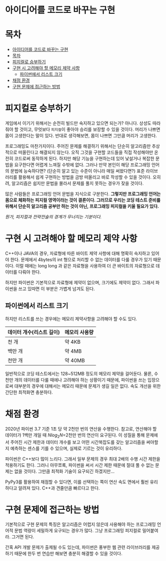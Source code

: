 # 아이디어를 코드로 바꾸는 구현

# 목차
- [아이디어를 코드로 바꾸는 구현](#아이디어를-코드로-바꾸는-구현)
- [목차](#목차)
- [피지컬로 승부하기](#피지컬로-승부하기)
- [구현 시 고려해야 할 메모리 제약 사항](#구현-시-고려해야-할-메모리-제약-사항)
  - [파이썬에서 리스트 크기](#파이썬에서-리스트-크기)
- [채점 환경](#채점-환경)
- [구현 문제에 접근하는 방법](#구현-문제에-접근하는-방법)

# 피지컬로 승부하기

게임에서 이기기 위해서는 순전히 빌드만 숙지하고 있으면 되는가? 아니다. 상성도 따라줘야 할 것이고, 무엇보다 `피지컬`이 좋아야 승리를 보장할 수 있을 것이다. 머리가 나쁘면 몸이 고생한다는 말이 있다. 반대로 생각해보면, 몸이 나쁘면 그만큼 머리가 고생한다.

프로그래밍도 마찬가지이다. 주어진 문제를 해결하기 위해서는 단순히 알고리즘만 추상적으로 떠올린다고 해결되지 않는다. 오직 그것을 구현할 코드들을 직접 작성해야만 온전히 코드로써 동작하게 된다. 하지만 해당 기능을 구현하는데 있어 낯설거나 복잡한 문법을 요구한다면 어렵게 느껴질 수밖에 없다. 그러나 만약 본인이 해당 프로그래밍 언어의 문법에 능숙하다면? (단순히 알고 있는 수준이 아니라 매일 써왔다면?) 표준 라이브러리를 활용해서 쉽게 구현하는 방법을 금방 떠올리고 바로 작성할 수 있을 것이다. 오히려, 알고리즘은 쉽지만 문법을 몰라서 문제를 풀지 못하는 경우가 잦을 것이다.

많은 사람들은 프로그래밍 언어 문법을 지식으로 구분한다. **그렇지만 프로그래밍 언어는 몸으로 체화하는 피지컬 영역이라는 것이 결론이다. 그러므로 우리는 코딩 테스트 준비를 위해서 단순히 알고리즘 공부만 하는 것이 아닌, 프로그래밍 피지컬을 키울 필요가 있다.**

*뭔가, 피지컬과 전략전술의 경계가 무너지는 기분이다.*

# 구현 시 고려해야 할 메모리 제약 사항

C++이나 JAVA의 경우, 자료형에 따른 바이트 제약 사항에 대해 명확히 숙지하고 있어야 한다. 문제에서 4bytes의 int 형으로 처리할 수 없는 데이터를 다룰 경우가 있기 때문이다. 이럴 때에는 long long 과 같은 자료형을 사용하여 더 큰 바이트의 자료형으로 데이터를 다뤄야 한다.

하지만 파이썬은 기본적으로 자료형에 제약이 없으며, 크기에도 제약이 없다. 그래서 파이썬을 쓰고 있따면 이 부분은 가볍게 넘겨도 된다.

## 파이썬에서 리스트 크기

하지만 리스트를 쓰는 경우에는 메모리 제약사항을 고려해야 할 수도 있다. 

| 데이터 개수(리스트 길이) | 메모리 사용량 |
| --- | --- |
| 천 개 | 약 4KB |
| 백만 개 | 약 4MB |
| 천만 개 | 약 40MB |

일반적으로 코딩 테스트에서는 128~512MB 정도의 메모리 제약을 걸어둔다. 물론, 수천만 개의 데이터를 다룰 때에나 고려해야 하는 상황이기 때문에, 파이썬을 쓰는 입장으로써 대부분의 경우에 대해서는 메모리 때문에 문제가 생길 일은 없다. 속도 개선을 위한 간단한 최적화면 충분하다.

# 채점 환경

2020년 파이썬 3.7 기준 1초 당 약 2천만 번의 연산을 수행한다. 참고로, 연산해야 할 데이터가 1백만 개일 때 $Nlog_2N$=2천만 번의 연산이 요구된다. 이 성질을 통해 문제에서 주어진 시간 제한과 데이터 개수를 보고 어떤 시간복잡도를 갖는 알고리즘을 써야할 지 예측하는 센스를 기를 수 있으며, 실제로 기르는 것이 유리하다.

파이썬은 C++보다 많이 느리다. 그래서 일부 문제의 경우 최대 2배의 수행 시간 제한을 적용하기도 한다. 그러니 아무쪼록, 파이썬을 써서 시간 제한 때문에 절대 풀 수 없는 문제는 없을 것이다. 그만큼 최적화 기술이 요구되긴 하겠지만…

PyPy3를 활용하여 채점할 수 있다면, 이를 선택하는 쪽이 연산 속도 면에서 훨씬 유리하다고 알려져 있다. C++과 견줄만큼 빠르다고 한다.

# 구현 문제에 접근하는 방법

기본적으로 구현 문제의 특징은 알고리즘은 어렵지 않은데 사용해야 하는 프로그래밍 언어적 문법 역량이 세밀하게 요구되는 경우가 많다. 그냥 프로그래밍 피지컬로 밀어붙여라. 그거면 된다.

간혹 API 개발 문제가 출제될 수도 있는데, 파이썬은 풍부한 웹 관련 라이브러리를 제공하기 때문에 한두 번 연습만 해보면 충분히 해결할 수 있을 것이다.